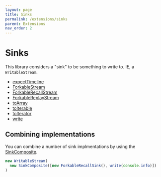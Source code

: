```yaml
---
layout: page
title: Sinks
permalink: /extensions/sinks
parent: Extensions
nav_order: 2
---
```


# Sinks

This library considers a "sink" to be something to write to. IE, a `WritableStream`.

- [expectTimeline](/stream/api/functions/stream_test.expectTimeline.html)
- [ForkableStream](/stream/api/classes/stream.ForkableStream.html)
- [ForkableRecallStream](/stream/api/classes/stream.ForkableRecallStream.html)
- [ForkableReplayStream](/stream/api/classes/stream.ForkableReplayStream.html)
- [toArray](/stream/api/functions/stream.toArray.html)
- [toIterable](/stream/api/functions/stream.toIterable.html)
- [toIterator](/stream/api/functions/stream.toIterator.html)
- [write](/stream/api/functions/stream.write.html)

## Combining implementations

You can combine a number of sink implmentations by using the [SinkComposite](/stream/api/classes/stream.SinkComposite.html).

```typescript
new WritableStream(
  new SinkComposite([new ForkableRecallSink(), write(console.info)])
)
```
